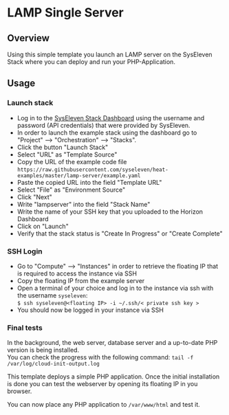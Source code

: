 # LAMP Single Server

## Overview

Using this simple template you launch an LAMP server on the SysEleven Stack where you can deploy and run your PHP-Application.

## Usage

### Launch stack

* Log in to the [SysEleven Stack Dashboard](https://dashboard.cloud.syseleven.net) using the username and password (API credentials) that were provided by SysEleven. 
* In order to launch the example stack using the dashboard go to "Project" --> "Orchestration" --> "Stacks".  
* Click the button "Launch Stack"
* Select "URL" as "Template Source"
* Copy the URL of the example code file `https://raw.githubusercontent.com/syseleven/heat-examples/master/lamp-server/example.yaml`
* Paste the copied URL into the field "Template URL"
* Select "File" as "Environment Source"  
* Click "Next"
* Write "lampserver" into the field "Stack Name"
* Write the name of your SSH key that you uploaded to the Horizon Dashboard
* Click on "Launch"  
* Verify that the stack status is "Create In Progress" or "Create Complete"  

### SSH Login

* Go to "Compute" --> "Instances" in order to retrieve the floating IP that is required to access the instance via SSH  
* Copy the floating IP from the example server  
* Open a terminal of your choice and log in to the instance via ssh with the username `syseleven`:  
`$ ssh syseleven@<floating IP> -i ~/.ssh/< private ssh key >`
* You should now be logged in your instance via SSH  

### Final tests

In the background, the web server, database server and a up-to-date PHP version is being installed.  
You can check the progress with the following command: `tail -f /var/log/cloud-init-output.log`

This template deploys a simple PHP application. Once the initial installation
is done you can test the webserver by opening its floating IP in you browser.

You can now place any PHP application to `/var/www/html` and test it.

